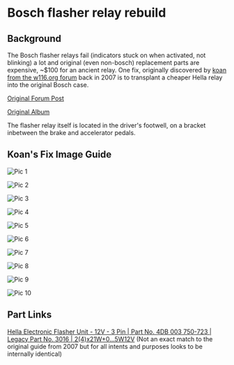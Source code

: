 # Bosch flasher relay rebuild

## Background

The Bosch flasher relays fail (indicators stuck on when activated, not blinking) a lot and original (even non-bosch) replacement parts are expensive, ~$100 for an ancient relay. One fix, originally discovered by [koan from the w116.org forum](https://forum.w116.org/index.php?action=profile;u=255) back in 2007 is to transplant a cheaper Hella relay into the original Bosch case.

[Original Forum Post](https://forum.w116.org/mechanicals/bosch-flasher-fix/)

[Original Album](https://w116org.github.io/gallery/garage/albums/#210)

The flasher relay itself is located in the driver's footwell, on a bracket inbetween the brake and accelerator pedals.

## Koan's Fix Image Guide

![Pic 1](https://cdn.w116.org/garage/koan/Bosch%20Flasher%20Fix/Picture_01.JPG)

![Pic 2](https://cdn.w116.org/garage/koan/Bosch%20Flasher%20Fix/Picture_02.JPG)

![Pic 3](https://cdn.w116.org/garage/koan/Bosch%20Flasher%20Fix/Picture_03.JPG)

![Pic 4](https://cdn.w116.org/garage/koan/Bosch%20Flasher%20Fix/Picture_04.JPG)

![Pic 5](https://cdn.w116.org/garage/koan/Bosch%20Flasher%20Fix/Picture_05.JPG)

![Pic 6](https://cdn.w116.org/garage/koan/Bosch%20Flasher%20Fix/Picture_06.JPG)

![Pic 7](https://cdn.w116.org/garage/koan/Bosch%20Flasher%20Fix/Picture_07.JPG)

![Pic 8](https://cdn.w116.org/garage/koan/Bosch%20Flasher%20Fix/Picture_08.JPG)

![Pic 9](https://cdn.w116.org/garage/koan/Bosch%20Flasher%20Fix/Picture_09.JPG)

![Pic 10](https://cdn.w116.org/garage/koan/Bosch%20Flasher%20Fix/Picture_10.JPG)

## Part Links

[Hella Electronic Flasher Unit - 12V - 3 Pin | Part No. 4DB 003 750-723 | Legacy Part No. 3016 | 2(4)x21W+0...5W12V](https://www.hella.co.nz/en/products/relays-flashers/flasher-units-electronic/electronic-flasher-unit-12v-3-pin.html) (Not an exact match to the original guide from 2007 but for all intents and purposes looks to be internally identical)